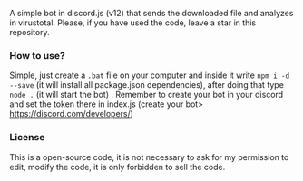 ﻿
A simple bot in discord.js (v12) that sends the downloaded file and analyzes in virustotal.
Please, if you have used the code, leave a star in this repository.

### How to use?
Simple, just create a `.bat` file on your computer and inside it write `npm i -d --save` (it will install all package.json dependencies), after doing that type` node .` (it will start the bot) . Remember to create your bot in your discord and set the token there in index.js (create your bot> https://discord.com/developers/)

### License
This is a open-source code, it is not necessary to ask for my permission to edit, modify the code, it is only forbidden to sell the code.
